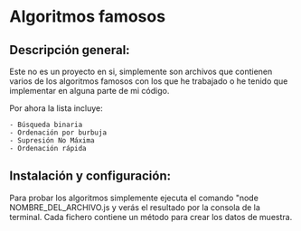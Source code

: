 # Algoritmos famosos

## Descripción general:

Este no es un proyecto en si, simplemente son archivos que contienen varios de los algoritmos famosos con los que he trabajado o he tenido que implementar en alguna parte de mi código.

Por ahora la lista incluye:

    - Búsqueda binaria
    - Ordenación por burbuja
    - Supresión No Máxima
    - Ordenación rápida

## Instalación y configuración:

Para probar los algoritmos simplemente ejecuta el comando "node NOMBRE_DEL_ARCHIVO.js y verás el resultado por la consola de la terminal. Cada fichero contiene un método para crear los datos de muestra.
